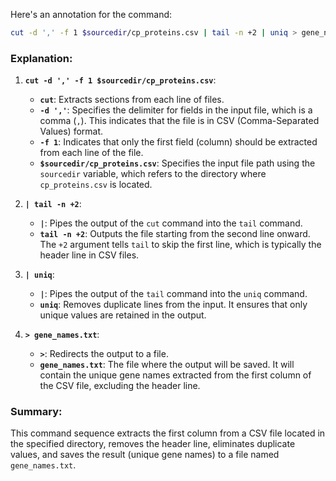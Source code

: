 Here's an annotation for the command:

```bash
cut -d ',' -f 1 $sourcedir/cp_proteins.csv | tail -n +2 | uniq > gene_names.txt
```

### Explanation:

1. **`cut -d ',' -f 1 $sourcedir/cp_proteins.csv`**:
   - **`cut`**: Extracts sections from each line of files.
   - **`-d ','`**: Specifies the delimiter for fields in the input file, which is a comma (`,`). This indicates that the file is in CSV (Comma-Separated Values) format.
   - **`-f 1`**: Indicates that only the first field (column) should be extracted from each line of the file.
   - **`$sourcedir/cp_proteins.csv`**: Specifies the input file path using the `sourcedir` variable, which refers to the directory where `cp_proteins.csv` is located.

2. **`| tail -n +2`**:
   - **`|`**: Pipes the output of the `cut` command into the `tail` command.
   - **`tail -n +2`**: Outputs the file starting from the second line onward. The `+2` argument tells `tail` to skip the first line, which is typically the header line in CSV files.

3. **`| uniq`**:
   - **`|`**: Pipes the output of the `tail` command into the `uniq` command.
   - **`uniq`**: Removes duplicate lines from the input. It ensures that only unique values are retained in the output.

4. **`> gene_names.txt`**:
   - **`>`**: Redirects the output to a file.
   - **`gene_names.txt`**: The file where the output will be saved. It will contain the unique gene names extracted from the first column of the CSV file, excluding the header line.

### Summary:
This command sequence extracts the first column from a CSV file located in the specified directory, removes the header line, eliminates duplicate values, and saves the result (unique gene names) to a file named `gene_names.txt`.
